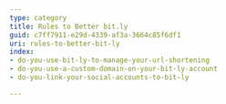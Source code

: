 ```yaml
---
type: category
title: Rules to Better bit.ly
guid: c7ff7911-e29d-4339-af3a-3664c85f6df1
uri: rules-to-better-bit-ly
index:
- do-you-use-bit-ly-to-manage-your-url-shortening
- do-you-use-a-custom-domain-on-your-bit-ly-account
- do-you-link-your-social-accounts-to-bit-ly

---
```


